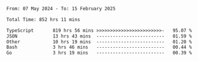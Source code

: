 
<!--START_SECTION:waka-->

```txt
From: 07 May 2024 - To: 15 February 2025

Total Time: 852 hrs 11 mins

TypeScript       819 hrs 56 mins >>>>>>>>>>>>>>>>>>>>>>>>-   95.07 %
JSON             13 hrs 43 mins  -------------------------   01.59 %
Other            10 hrs 19 mins  -------------------------   01.20 %
Bash             3 hrs 46 mins   -------------------------   00.44 %
Go               3 hrs 19 mins   -------------------------   00.39 %
```

<!--END_SECTION:waka-->

<!--

### Hi there 👋
**Iam-cesar/Iam-cesar** is a ✨ _special_ ✨ repository because its `README.md` (this file) appears on your GitHub profile.

Here are some ideas to get you started:

- 🔭 I’m currently working on ...
- 🌱 I’m currently learning ...
- 👯 I’m looking to collaborate on ...
- 🤔 I’m looking for help with ...
- 💬 Ask me about ...
- 📫 How to reach me: ...
- 😄 Pronouns: ...
- ⚡ Fun fact: ...
-->
